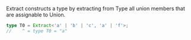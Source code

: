 Extract constructs a type by extracting from Type all union members that are assignable to Union.

```ts
type T0 = Extract<'a' | 'b' | 'c', 'a' | 'f'>;
//    ^ = type T0 = "a"
```
